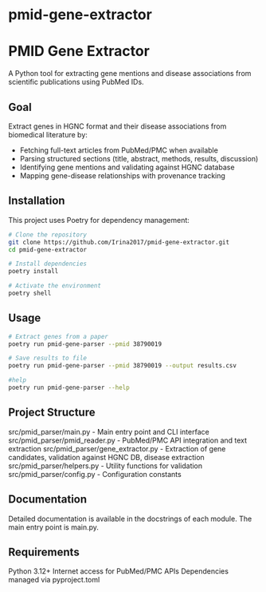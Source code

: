 # pmid-gene-extractor

# PMID Gene Extractor

A Python tool for extracting gene mentions and disease associations from scientific publications using PubMed IDs.

## Goal

Extract genes in HGNC format and their disease associations from biomedical literature by:
- Fetching full-text articles from PubMed/PMC when available
- Parsing structured sections (title, abstract, methods, results, discussion)
- Identifying gene mentions and validating against HGNC database
- Mapping gene-disease relationships with provenance tracking

## Installation

This project uses Poetry for dependency management:

```bash
# Clone the repository
git clone https://github.com/Irina2017/pmid-gene-extractor.git
cd pmid-gene-extractor

# Install dependencies
poetry install

# Activate the environment
poetry shell
```

## Usage


```bash
# Extract genes from a paper
poetry run pmid-gene-parser --pmid 38790019

# Save results to file
poetry run pmid-gene-parser --pmid 38790019 --output results.csv

#help
poetry run pmid-gene-parser --help
```

## Project Structure

src/pmid_parser/main.py - Main entry point and CLI interface
src/pmid_parser/pmid_reader.py - PubMed/PMC API integration and text extraction
src/pmid_parser/gene_extractor.py - Extraction of gene candidates, validation against HGNC DB, disease extraction
src/pmid_parser/helpers.py - Utility functions for validation
src/pmid_parser/config.py - Configuration constants


## Documentation
Detailed documentation is available in the docstrings of each module. The main entry point is main.py.

## Requirements
Python 3.12+
Internet access for PubMed/PMC APIs
Dependencies managed via pyproject.toml
